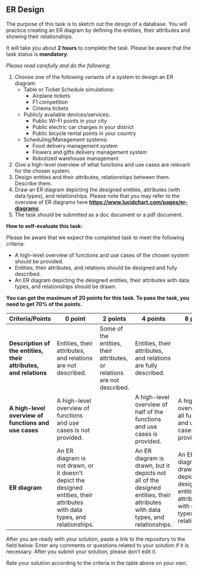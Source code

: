 ## ER Design

The purpose of this task is to sketch out the design of a database. You will practice creating an ER diagram by defining the entities, their attributes and showing their relationships.

It will take you about **2 hours** to complete the task.
Please be aware that the task status is **mandatory**.

*Please read carefully and do the following:*

1. Choose one of the following variants of a system to design an ER diagram:
   - Table or Ticket Schedule simulations:
     - Airplane tickets
     - F1 competition
     - Cinema tickets
   - Publicly available devices/services:
     - Public WI-FI points in your city
     - Public electric car charges in your district
     - Public bicycle rental points in your country
   - Scheduling/Management systems:
     - Food delivery management system
     - Flowers and gifts delivery management system
     - Robotized warehouse management
2. Give a high-level overview of what functions and use cases are relevant for the chosen system.
3. Design entities and their attributes, relationships between them. Describe them.
4. Draw an ER diagram depicting the designed entities, attributes (with data types), and relationships.
   Please note that you may refer to the overview of ER diagrams here **https://www.lucidchart.com/pages/er-diagrams**.
5. The task should be submitted as a doc document or a pdf document.

**How to self-evaluate this task:**

Please be aware that we expect the completed task to meet the following criteria:

- A high-level overview of functions and use cases of the chosen system should be provided.
- Entities, their attributes, and relations should be designed and fully described.
- An ER diagram depicting the designed entities, their attributes with data types, and relationships should be drawn.

**You can get the maximum of 20 points for this task. To pass the task, you need to get 70% of the points.**

| Criteria/Points                                              | 0 point                                                      | 2 points                                                     | 4 points                                                     | 8 points                                                     |
| ------------------------------------------------------------ | ------------------------------------------------------------ | ------------------------------------------------------------ | ------------------------------------------------------------ | ------------------------------------------------------------ |
| **Description of the entities, their attributes, and relations** | Entities, their attributes, and relations are not described. | Some of the entities, their attributes, or relations are not described. | Entities, their attributes, and relations are fully described. |                                                              |
| **A high-level overview of functions and use cases**         | A high-level overview of functions and use cases is not provided. |                                                              | A high-level overview of half of the functions and use cases is provided. | A high-level overview of all functions and use cases is provided. |
| **ER diagram**                                               | An ER diagram is not drawn, or it doesn't depict the designed entities, their attributes with data types, and relationships. |                                                              | An ER diagram is drawn, but it depicts not all of the designed entities, their attributes with data types, and relationships. | An ER diagram is drawn and it depicts the designed entities, their attributes with data types, and relationships. |

After you are ready with your solution, paste a link to the repository to the field below. Enter any comments or questions related to your solution if it is necessary. After you submit your solution, please don't edit it.

Rate your solution according to the criteria in the table above on your own.